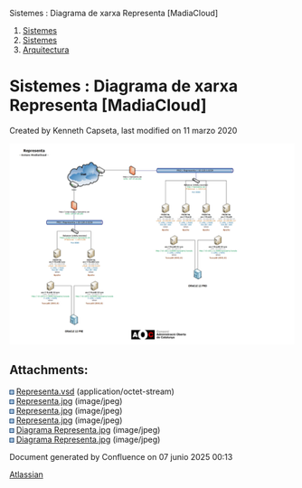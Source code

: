 Sistemes : Diagrama de xarxa Representa \[MadiaCloud\]  

1.  [Sistemes](index.md)
2.  [Sistemes](Sistemes_13893749.md)
3.  [Arquitectura](Arquitectura_30869606.md)

Sistemes : Diagrama de xarxa Representa \[MadiaCloud\]
======================================================

Created by Kenneth Capseta, last modified on 11 marzo 2020

![](attachments/36339773/36339993.jpg)

Attachments:
------------

![](images/icons/bullet_blue.gif) [Representa.vsd](attachments/36339773/36339774.vsd) (application/octet-stream)  
![](images/icons/bullet_blue.gif) [Representa.jpg](attachments/36339773/36339776.jpg) (image/jpeg)  
![](images/icons/bullet_blue.gif) [Representa.jpg](attachments/36339773/36339782.jpg) (image/jpeg)  
![](images/icons/bullet_blue.gif) [Representa.jpg](attachments/36339773/36339775.jpg) (image/jpeg)  
![](images/icons/bullet_blue.gif) [Diagrama Representa.jpg](attachments/36339773/36339995.jpg) (image/jpeg)  
![](images/icons/bullet_blue.gif) [Diagrama Representa.jpg](attachments/36339773/36339993.jpg) (image/jpeg)  

Document generated by Confluence on 07 junio 2025 00:13

[Atlassian](http://www.atlassian.com/)